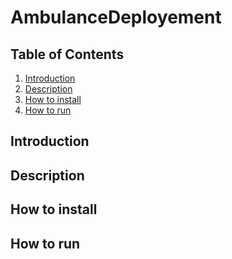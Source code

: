 # AmbulanceDeployement

## Table of Contents 

1. [Introduction](#Introduction)
2. [Description](#Description)
3. [How to install](#install)
4. [How to run](#run)

<a name="Introduction"/>

## Introduction 

<a name="Introduction"/>

## Description 

<a name="install"/>

## How to install

<a name="run"/>

## How to run

<a name="License"/>
